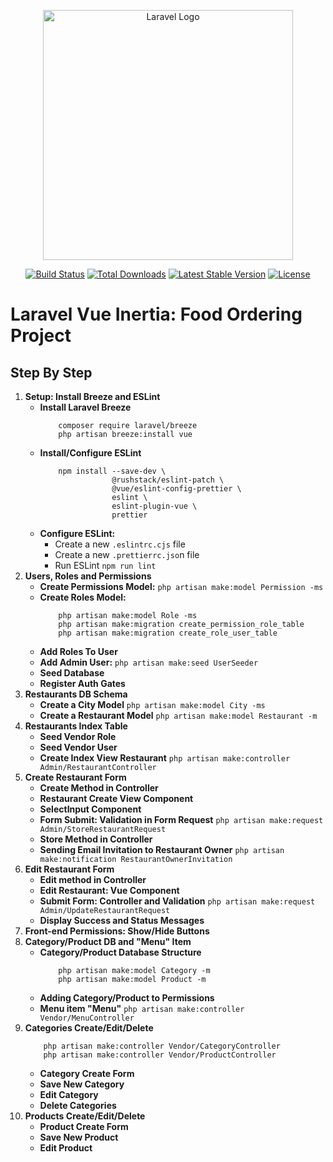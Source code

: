 <p align="center"><a href="https://laravel.com" target="_blank"><img src="https://raw.githubusercontent.com/laravel/art/master/logo-lockup/5%20SVG/2%20CMYK/1%20Full%20Color/laravel-logolockup-cmyk-red.svg" width="400" alt="Laravel Logo"></a></p>

<p align="center">
<a href="https://github.com/laravel/framework/actions"><img src="https://github.com/laravel/framework/workflows/tests/badge.svg" alt="Build Status"></a>
<a href="https://packagist.org/packages/laravel/framework"><img src="https://img.shields.io/packagist/dt/laravel/framework" alt="Total Downloads"></a>
<a href="https://packagist.org/packages/laravel/framework"><img src="https://img.shields.io/packagist/v/laravel/framework" alt="Latest Stable Version"></a>
<a href="https://packagist.org/packages/laravel/framework"><img src="https://img.shields.io/packagist/l/laravel/framework" alt="License"></a>
</p>

# Laravel Vue Inertia: Food Ordering Project

## Step By Step

1. **Setup: Install Breeze and ESLint**
    - **Install Laravel Breeze**
        ```
            composer require laravel/breeze
            php artisan breeze:install vue
        ```
    - **Install/Configure ESLint**
        ```
            npm install --save-dev \
                        @rushstack/eslint-patch \
                        @vue/eslint-config-prettier \
                        eslint \
                        eslint-plugin-vue \
                        prettier
        ```
    - **Configure ESLint:**
      - Create a new `.eslintrc.cjs` file
      - Create a new `.prettierrc.jso`n file
      - Run ESLint `npm run lint`
2. **Users, Roles and Permissions**
    - **Create Permissions Model:** `php artisan make:model Permission -ms`
    - **Create Roles Model:**
        ```
            php artisan make:model Role -ms
            php artisan make:migration create_permission_role_table
            php artisan make:migration create_role_user_table
        ```
    - **Add Roles To User**
    - **Add Admin User:** `php artisan make:seed UserSeeder`
    - **Seed Database**
    - **Register Auth Gates**
3. **Restaurants DB Schema**
    - **Create a City Model** `php artisan make:model City -ms`
    - **Create a Restaurant Model** `php artisan make:model Restaurant -m`
4. **Restaurants Index Table**
    - **Seed Vendor Role**
    - **Seed Vendor User**
    - **Create Index View Restaurant** `php artisan make:controller Admin/RestaurantController`
5. **Create Restaurant Form**
    - **Create Method in Controller**
    - **Restaurant Create View Component**
    - **SelectInput Component**
    - **Form Submit: Validation in Form Request** `php artisan make:request Admin/StoreRestaurantRequest`
    - **Store Method in Controller**
    - **Sending Email Invitation to Restaurant Owner** `php artisan make:notification RestaurantOwnerInvitation`
6. **Edit Restaurant Form**
    - **Edit method in Controller**
    - **Edit Restaurant: Vue Component**
    - **Submit Form: Controller and Validation** `php artisan make:request Admin/UpdateRestaurantRequest`
    - **Display Success and Status Messages**
7. **Front-end Permissions: Show/Hide Buttons**
8. **Category/Product DB and "Menu" Item**
    - **Category/Product Database Structure**
        ```
            php artisan make:model Category -m
            php artisan make:model Product -m
        ```
    - **Adding Category/Product to Permissions**
    - **Menu item "Menu"** `php artisan make:controller Vendor/MenuController`
9. **Categories Create/Edit/Delete**
    ```
        php artisan make:controller Vendor/CategoryController
        php artisan make:controller Vendor/ProductController
    ```
    - **Category Create Form**
    - **Save New Category**
    - **Edit Category**
    - **Delete Categories**
10. **Products Create/Edit/Delete**
    - **Product Create Form**
    - **Save New Product**
    - **Edit Product**
